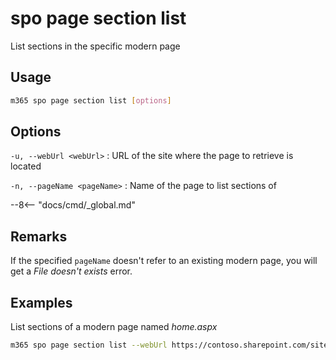 # spo page section list

List sections in the specific modern page

## Usage

```sh
m365 spo page section list [options]
```

## Options

`-u, --webUrl <webUrl>`
: URL of the site where the page to retrieve is located

`-n, --pageName <pageName>`
: Name of the page to list sections of

--8<-- "docs/cmd/_global.md"

## Remarks

If the specified `pageName` doesn't refer to an existing modern page, you will get a _File doesn't exists_ error.

## Examples

List sections of a modern page named _home.aspx_

```sh
m365 spo page section list --webUrl https://contoso.sharepoint.com/sites/team-a --pageName home.aspx
```
